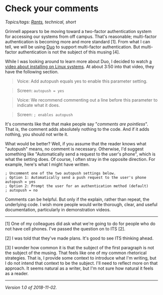 Check your comments
===================

*Topics/tags: [Rants](index-rants), technical, short*

Grinnell appears to be moving toward a two-factor authentication
system for accessing our systems from off campus.  That's reasonable;
multi-factor authentication is becoming more and more standard [1].
From what I can tell, we will be using [Duo](https://duo.com/) to support
multi-factor authentication.  But multi-factor authentication is not
the subject of this musing [4].

While I was looking around to learn more about Duo, I decided to watch
[a video about installing on Linux systems](https://duo.com/docs/duounix).
At about 3:50 into that video, they have the following section.

> Voice: Add autopush equals yes to enable this parameter setting.

> Screen: `autopush = yes`

> Voice: We recommend commenting out a line before this parameter to
indicate what it does.

> Screen: `; enables autopush`

It's comments like that that make people say "_comments are pointless_".
That is, the comment adds absolutely nothing to the code.  And if it
adds nothing, you should not write it.

What would be better?  Well, if you assume that the reader knows what
"autopush" means, no comment is necessary.  Otherwise, I'd suggest
something like "Automatically send a request to the user's phone",
which is what the setting does.  Of course, I often stray in the
opposite direction.  For example, here's what I might have written.

    ; Uncomment one of the two autopush settings below.
    ; Option 1: Automatically send a push request to the user's phone
    autopush = yes
    ; Option 2: Prompt the user for an authentication method (default)
    ; autopush = no

Comments can be helpful.  But only if the explain, rather than repeat,
the underlying code.  I wish more people would write thorough, clear,
and useful documentation, particularly in demonstration videos.

---

[1] One of my colleagues did ask what we're going to do for people who
do not have cell phones.  I've passed the question on to ITS [2].

[2] I was told that they've made plans.  It's good to see ITS thinking
ahead.

[3] I wonder how common it is that the subject of the first paragraph
is not the subject of the musing.  That feels like one of my common
rhetorical strategies.  That is, I provide some context to introduce
what I'm writing, but I do not intend that context to be the subject.
I'll need to reflect more on that approach.  It seems natural as a writer,
but I'm not sure how natural it feels as a reader.

---

*Version 1.0 of 2018-11-02.*
